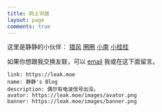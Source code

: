 ```yaml
---
title: 网上邻居
layout: page
comments: true
---
```


这里是静静的小伙伴：
[猎风](https://www.northarea.tech)
[圈圈](https://blog.tse.moe)
[小南](https://xnmoe.com)
[小桂桂](https://aza.moe)

如果你想跟我交换友联，可以 [email](mailto://i@leak.moe) 我或在这下面留言。
```
link: https://leak.moe
name: 静静's Blog
description: 偶尔有电波信号出没。
avator: https://leak.moe/images/avator.png
banner: https://leak.moe/images/banner.png
```
